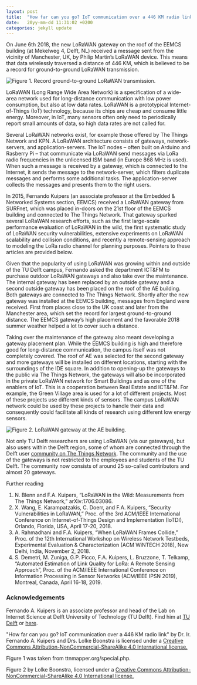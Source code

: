 ```yaml
---
layout: post
title:  "How far can you go? IoT communication over a 446 KM radio link"
date:   20yy-mm-dd 11:31:02 +0200
categories: jekyll update
---
```


On June 6th 2018, the new LoRaWAN gateway on the roof of the EEMCS building (at Mekelweg 4, Delft, NL) received a message sent from the vicinity of Manchester, UK, by Philip Martin’s LoRaWAN device. This means that data wirelessly traversed a distance of 446 KM, which is believed to be a record for ground-to-ground LoRaWAN transmission.

![Figure 1. Record ground-to-ground LoRaWAN transmission.](https://assets.digitalocean.com/articles/alligator/boo.svg "Figure 1. Record ground-to-ground LoRaWAN transmission.")

LoRaWAN (Long Range Wide Area Network) is a specification of a wide-area network used for long-distance communication with low power consumption, but also at low data rates. LoRaWAN is a prototypical Internet-of-Things (IoT) technology, because its chips are cheap and consume little energy. Moreover, in IoT, many sensors often only need to periodically report small amounts of data, so high data rates are not called for.

Several LoRaWAN networks exist, for example those offered by The Things Network and KPN. A LoRaWAN architecture consists of gateways, network-servers, and application-servers. The IoT nodes – often built on Arduino and Rasberry Pi – that communicate via LoRaWAN send messages via LoRa radio frequencies in the unlicensed ISM band (in Europe 868 MHz is used). When such a message is received by a gateway, which is connected to the Internet, it sends the message to the network-server, which filters duplicate messages and performs some additional tasks. The application-server collects the messages and presents them to the right users.

In 2015, Fernando Kuipers (an associate professor at the Embedded & Networked Systems section, EEMCS) received a LoRaWAN gateway from SURFnet, which was placed in-doors on the 21st floor of the EEMCS building and connected to The Things Network. That gateway sparked several LoRaWAN research efforts, such as the first large-scale performance evaluation of LoRaWAN in the wild, the first systematic study of LoRaWAN security vulnerabilities, extensive experiments on LoRaWAN scalability and collision conditions, and recently a remote-sensing approach to modeling the LoRa radio channel for planning purposes. Pointers to these articles are provided below.

Given that the popularity of using LoRaWAN was growing within and outside of the TU Delft campus, Fernando asked the department ICT&FM to purchase outdoor LoRaWAN gateways and also take over the maintenance. The internal gateway has been replaced by an outside gateway and a second outside gateway has been placed on the roof of the AE building. Both gateways are connected to The Things Network. Shortly after the new gateway was installed at the EEMCS building, messages from England were received. First from places close to the UK coast and later from the Manchester area, which set the record for largest ground-to-ground distance. The EEMCS gateway’s high placement and the favorable 2018 summer weather helped a lot to cover such a distance.

Taking over the maintenance of the gateway also meant developing a gateway placement plan. While the EEMCS building is high and therefore good for long-distance communication, the campus itself was not completely covered. The roof of AE was selected for the second gateway and more gateways will be installed on different locations, starting with the surroundings of the IDE square. In addition to opening-up the gateways to the public via The Things Network, the gateways will also be incorporated in the private LoRaWAN network for Smart Buildings and as one of the enablers of IoT. This is a cooperation between Real Estate and ICT&FM. For example, the Green Village area is used for a lot of different projects. Most of these projects use different kinds of sensors. The campus LoRaWAN network could be used by these projects to handle their data and consequently could facilitate all kinds of research using different low energy sensors.

![Figure 2. LoRaWAN gateway at the AE building.](https://assets.digitalocean.com/articles/alligator/boo.svg "Figure 2. LoRaWAN gateway at the AE building.")

Not only TU Delft researchers are using LoRaWAN (via our gateways), but also users within the Delft region, some of whom are connected through the Delft user [community on The Things Network](https://www.thethingsnetwork.org/community/delft/). The community and the use of the gateways is not restricted to the employees and students of the TU Delft. The community now consists of around 25 so-called contributors and almost 20 gateways.

Further reading
1. N. Blenn and F.A. Kuipers, “LoRaWAN in the Wild: Measurements from The Things Network,” arXiv:1706.03086.
1. X. Wang, E. Karampatzakis, C. Doerr, and F.A. Kuipers, “Security Vulnerabilities in LoRaWAN,” Proc. of the 3rd ACM/IEEE International Conference on Internet-of-Things Design and Implementation (IoTDI), Orlando, Florida, USA, April 17-20, 2018.
1. A. Rahmadhani and F.A. Kuipers, “When LoRaWAN Frames Collide,” Proc. of the 12th International Workshop on Wireless Network Testbeds, Experimental Evaluation & Characterization (ACM WiNTECH 2018), New Delhi, India, November 2, 2018.
1. S. Demetri, M. Zuniga, G.P. Picco, F.A. Kuipers, L. Bruzzone, T. Telkamp, “Automated Estimation of Link Quality for LoRa: A Remote Sensing Approach”, Proc. of the ACM/IEEE International Conference on Information Processing in Sensor Networks (ACM/IEEE IPSN 2019), Montreal, Canada, April 16-18, 2019.

### Acknowledgements
Fernando A. Kuipers is an associate professor and head of the Lab on Internet Science at Delft University of Technology (TU Delft). Find him at [TU Delft]() or [here](https://fernandokuipers.nl/).

"How far can you go? IoT communication over a 446 KM radio link" by Dr. Ir. Fernando A. Kuipers and Drs. Lolke Boonstra is licensed under a [Creative Commons Attribution-NonCommercial-ShareAlike 4.0 International license.](https://creativecommons.org/licenses/by-nc-sa/4.0/)

Figure 1 was taken from ttnmapper.org/special.php.

Figure 2 by Lolke Boonstra, licensed under a [Creative Commons Attribution-NonCommercial-ShareAlike 4.0 International license.](https://creativecommons.org/licenses/by-nc-sa/4.0/)

